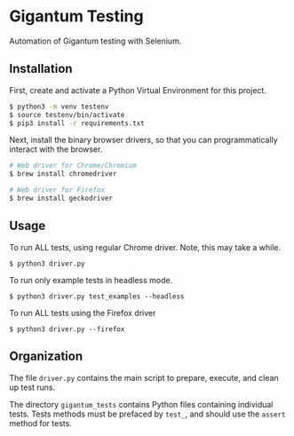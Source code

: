 # Gigantum Testing

Automation of Gigantum testing with Selenium.


## Installation

First, create and activate a Python Virtual Environment for this project.

```bash
$ python3 -m venv testenv
$ source testenv/bin/activate
$ pip3 install -r requirements.txt
```

Next, install the binary browser drivers, so that you can programmatically
interact with the browser.

```bash
# Web driver for Chrome/Chromium
$ brew install chromedriver

# Web driver for Firefox
$ brew install geckodriver
```


## Usage

To run ALL tests, using regular Chrome driver.
Note, this may take a while.

```
$ python3 driver.py
```

To run only example tests in headless mode.

```
$ python3 driver.py test_examples --headless
```

To run ALL tests using the Firefox driver
```
$ python3 driver.py --firefox
```


## Organization

The file `driver.py` contains the main script to prepare, execute, and clean up test runs.

The directory `gigantum_tests` contains Python files containing individual tests.
Tests methods must be prefaced by `test_`, and should use the `assert` method for tests.
